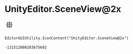 # UnityEditor.SceneView@2x
![](/img/UnityEditor.SceneView@2x.png)

``` CSharp
EditorGUIUtility.IconContent("UnityEditor.SceneView@2x")
```
```
-131512000283675692
```
